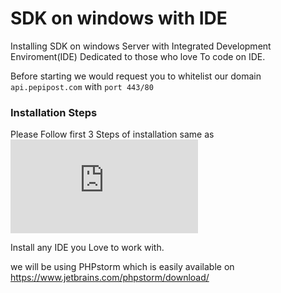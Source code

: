 # SDK on windows with IDE

Installing SDK on windows Server with Integrated Development Enviroment(IDE)
Dedicated to those who love To code on IDE.

Before starting we would request you to whitelist our domain ```api.pepipost.com``` with ```port 443/80```  

### Installation Steps

Please Follow first 3 Steps of installation same as ![Windows without IDE](https://github.com/hellovikram/pepipost-php/blob/feature_x/pepipost-sdk-php/windows-Installation-1.md#installation-step)  

Install any IDE you Love to work with.

we will be using PHPstorm which is easily available on https://www.jetbrains.com/phpstorm/download/


